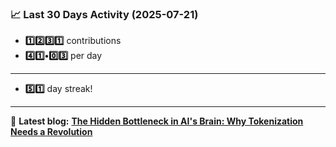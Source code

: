 <!--START_STATS-->
### 📈 Last 30 Days Activity (2025-07-21)  
- **1️⃣2️⃣3️⃣1️⃣** contributions  
- **4️⃣1️⃣•0️⃣3️⃣** per day
---
- **5️⃣1️⃣** day streak!
---
📝 **Latest blog:** [**The Hidden Bottleneck in AI's Brain: Why Tokenization Needs a Revolution**](https://andriak.com/blog/tokenization-revolution)
<!--END_STATS-->
